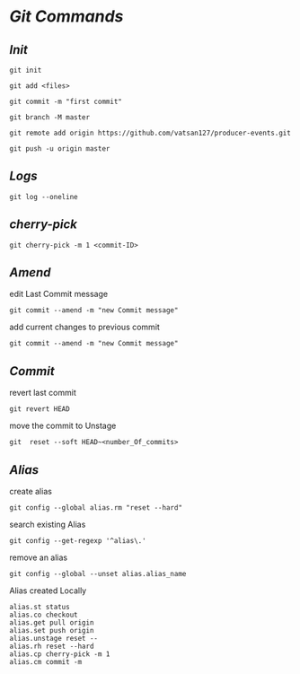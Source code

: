 # _Git_ _Commands_

## _Init_

```
git init 
```

```
git add <files>
```

```
git commit -m "first commit"
```

```
git branch -M master
```

```
git remote add origin https://github.com/vatsan127/producer-events.git
```

```
git push -u origin master
```
## _Logs_
```
git log --oneline
```

## _cherry-pick_

```
git cherry-pick -m 1 <commit-ID>
```

## _Amend_

edit Last Commit message

```
git commit --amend -m "new Commit message"
```

add current changes to previous commit

```
git commit --amend -m "new Commit message"
```

## _Commit_

revert last commit

```
git revert HEAD
```

move the commit to Unstage

```
git  reset --soft HEAD~<number_Of_commits>
```

## _Alias_
create alias
```
git config --global alias.rm "reset --hard"
```
search existing Alias
```
git config --get-regexp '^alias\.'
```
remove an alias
```
git config --global --unset alias.alias_name
```
Alias created Locally

```
alias.st status
alias.co checkout
alias.get pull origin
alias.set push origin
alias.unstage reset --
alias.rh reset --hard
alias.cp cherry-pick -m 1
alias.cm commit -m
```